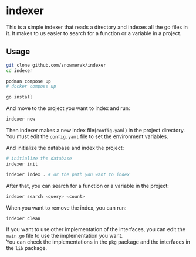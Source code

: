 # indexer

This is a simple indexer that reads a directory and indexes all the go files in it. It makes to us easier to search for a function or a variable in a project.

## Usage

```bash
git clone github.com/snowmerak/indexer
cd indexer

podman compose up
# docker compose up

go install
```

And move to the project you want to index and run:

```bash
indexer new
```

Then indexer makes a new index file(`config.yaml`) in the project directory.  
You must edit the `config.yaml` file to set the environment variables.

And initialize the database and index the project:

```bash
# initialize the database
indexer init

indexer index . # or the path you want to index
```

After that, you can search for a function or a variable in the project:

```bash
indexer search <query> <count>
```

When you want to remove the index, you can run:

```bash
indexer clean
```

If you want to use other implementation of the interfaces, you can edit the `main.go` file to use the implementation you want.  
You can check the implementations in the `pkg` package and the interfaces in the `lib` package.
